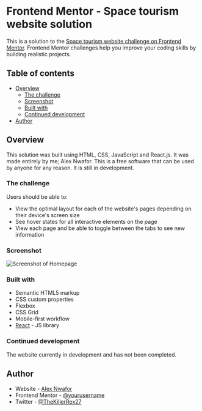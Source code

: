 # Frontend Mentor - Space tourism website solution

This is a solution to the [Space tourism website challenge on Frontend Mentor](https://www.frontendmentor.io/challenges/space-tourism-multipage-website-gRWj1URZ3). Frontend Mentor challenges help you improve your coding skills by building realistic projects. 

## Table of contents

- [Overview](#overview)
  - [The challenge](#the-challenge)
  - [Screenshot](#screenshot)
  - [Built with](#built-with)
  - [Continued development](#continued-development)
- [Author](#author)

## Overview

This solution was built using HTML, CSS, JavaScript and React.js. It was made entirely by me; Alex Nwafor. This is a free software that can be used by anyone for any reason. It is still in development.

### The challenge

Users should be able to:

- View the optimal layout for each of the website's pages depending on their device's screen size
- See hover states for all interactive elements on the page
- View each page and be able to toggle between the tabs to see new information

### Screenshot

![Screenshot of Homepage](Screenshot-1.png)

### Built with

- Semantic HTML5 markup
- CSS custom properties
- Flexbox
- CSS Grid
- Mobile-first workflow
- [React](https://reactjs.org/) - JS library

### Continued development

The website currently in development and has not been completed.

## Author

- Website - [Alex Nwafor](https://github.com/TheKillerRex27)
- Frontend Mentor - [@yourusername](https://www.frontendmentor.io/profile/yourusername)
- Twitter - [@TheKillerRex27](https://twitter.com/TheKillerRex27)